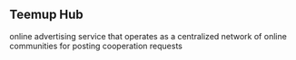 ## Teemup Hub
online advertising service that operates as a centralized network of online communities for posting cooperation requests
